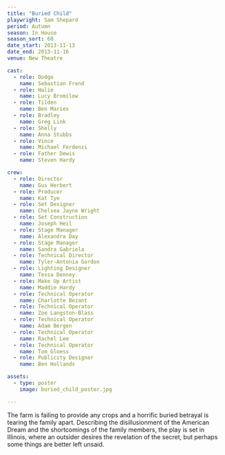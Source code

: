 ```yaml
---
title: "Buried Child"
playwright: Sam Shepard
period: Autumn
season: In House
season_sort: 60
date_start: 2013-11-13
date_end: 2013-11-16
venue: New Theatre

cast:
  - role: Dodge
    name: Sebastian Frend
  - role: Halie
    name: Lucy Bromilow
  - role: Tilden
    name: Ben Maries
  - role: Bradley
    name: Greg Link
  - role: Shelly
    name: Anna Stubbs
  - role: Vince
    name: Michael Ferdenzi
  - role: Father Dewis
    name: Steven Hardy

crew:
  - role: Director
    name: Gus Herbert
  - role: Producer
    name: Kat Tye
  - role: Set Designer
    name: Chelsea Jayne Wright
  - role: Set Construction
    name: Joseph Heil
  - role: Stage Manager
    name: Alexandra Day
  - role: Stage Manager
    name: Sandra Gabriela
  - role: Technical Director
    name: Tyler-Antonia Gordon
  - role: Lighting Designer
    name: Tessa Denney
  - role: Make Up Artist
    name: Maddie Hardy
  - role: Technical Operator
    name: Charlotte Bezant
  - role: Technical Operator
    name: Zoe Langston-Blass
  - role: Technical Operator
    name: Adam Bergen
  - role: Technical Operator
    name: Rachel Lee
  - role: Technical Operator
    name: Tom Gloess
  - role: Publicity Designer
    name: Ben Hollands

assets:
  - type: poster
    image: buried_child_poster.jpg

---
```

The farm is failing to provide any crops and a horrific buried betrayal is tearing the family apart. Describing the disillusionment of the American Dream and the shortcomings of the family members, the play is set in Illinois, where an outsider desires the revelation of the secret, but perhaps some things are better left unsaid.
